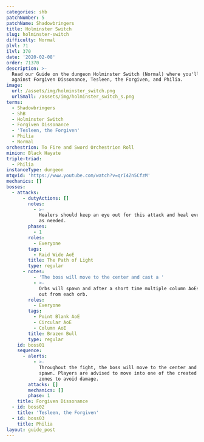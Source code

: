```yaml
---
categories: shb
patchNumber: 5
patchName: Shadowbringers
title: Holminster Switch
slug: holminster-switch
difficulty: Normal
plvl: 71
ilvl: 370
date: '2020-02-08'
order: 71370
description: >-
  Read our Guide on the dungeon Holminster Switch (Normal) where you'll face off
  against Forgiven Dissonance, Tesleen, the Forgiven, and Philia.
image:
  url: /assets/img/holminster_switch.png
  urlSmall: /assets/img/holminster_switch_s.png
terms:
  - Shadowbringers
  - ShB
  - Holminster Switch
  - Forgiven Dissonance
  - 'Tesleen, the Forgiven'
  - Philia
  - Normal
orchestrion: To Fire and Sword Orchestrion Roll
minion: Black Hayate
triple-triad:
  - Philia
instanceType: dungeon
mtqvid: 'https://www.youtube.com/watch?v=qrI4Zn5CfzM'
mechanics: []
bosses:
  - attacks:
      - dutyActions: []
        notes:
          - >-
            Healers should keep an eye out for this attack and heal everyone up
            as needed.
        phases:
          - 1
        roles:
          - Everyone
        tags:
          - Raid Wide AoE
        title: The Path of Light
        type: regular
      - notes:
          - 'The boss will move to the center and cast a '
          - >-
            Orbs will spawn and after a short time multiple column AoEs shoot
            out from each orb.
        roles:
          - Everyone
        tags:
          - Point Blank AoE
          - Circular AoE
          - Column AoE
        title: Brazen Bull
        type: regular
    id: boss01
    sequence:
      - alerts:
          - >-
            Throughout the fight, the boss will move to the center and orbs will
            spawn. Players are advised to move into one of the created safe
            zones to avoid damage.
        attacks: []
        mechanics: []
        phase: 1
    title: Forgiven Dissonance
  - id: boss02
    title: 'Tesleen, the Forgiven'
  - id: boss03
    title: Philia
layout: guide_post
---
```


